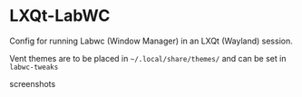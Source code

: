 # LXQt-LabWC

Config for running Labwc (Window Manager) in an LXQt (Wayland) session.

Vent themes are to be placed in `~/.local/share/themes/` and can be set in `labwc-tweaks` 

screenshots
